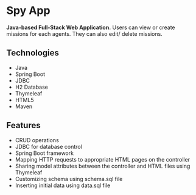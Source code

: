 # Spy App

**Java-based Full-Stack Web Application.** Users can view or create missions for each agents. They can also edit/ delete missions.

## Technologies

- Java
- Spring Boot
- JDBC
- H2 Database
- Thymeleaf
- HTML5
- Maven

## Features

- CRUD operations
- JDBC for database control
- Spring Boot framework
- Mapping HTTP requests to appropriate HTML pages on the controller
- Sharing model attributes between the controller and HTML files using Thymeleaf
- Customizing schema using schema.sql file
- Inserting initial data using data.sql file


